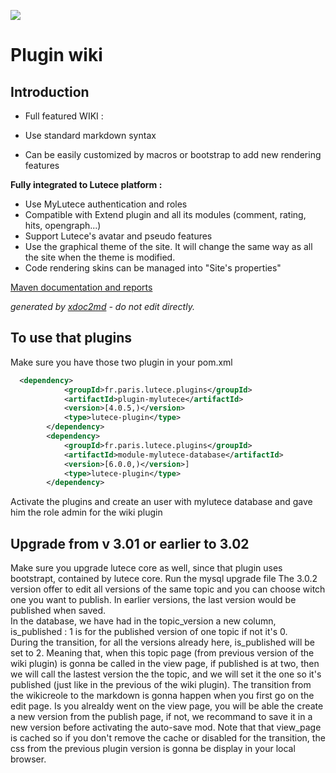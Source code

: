 ![](https://dev.lutece.paris.fr/jenkins/buildStatus/icon?job=collab-plugin-wiki-deploy)
# Plugin wiki

## Introduction

 * Full featured WIKI : 


 
* Use standard markdown syntax
* Can be easily customized by macros or bootstrap to add new rendering features

 **Fully integrated to Lutece platform :** 


 
* Use MyLutece authentication and roles
* Compatible with Extend plugin and all its modules (comment, rating, hits, opengraph...)
* Support Lutece's avatar and pseudo features
* Use the graphical theme of the site. It will change the same way as all the site when the theme is modified.
* Code rendering skins can be managed into "Site's properties"



[Maven documentation and reports](https://dev.lutece.paris.fr/plugins/plugin-wiki/)

 *generated by [xdoc2md](https://github.com/lutece-platform/tools-maven-xdoc2md-plugin) - do not edit directly.*
 
 ## To use that plugins 

Make sure you have those two plugin in your pom.xml

```xml
  <dependency>
            <groupId>fr.paris.lutece.plugins</groupId>
            <artifactId>plugin-mylutece</artifactId>
            <version>[4.0.5,)</version>
            <type>lutece-plugin</type>
        </dependency>
        <dependency>
            <groupId>fr.paris.lutece.plugins</groupId>
            <artifactId>module-mylutece-database</artifactId>
            <version>[6.0.0,)</version>]
            <type>lutece-plugin</type>
        </dependency>
```

Activate the plugins and create an user with mylutece database and gave him the role admin for the wiki plugin

 ## Upgrade from v 3.01 or earlier to 3.02  
Make sure you upgrade lutece core as well, since that plugin uses bootstrapt, contained by lutece core.
Run the mysql upgrade file
The 3.0.2 version offer to edit all versions of the same topic and you can choose witch one you want to publish.
In earlier versions, the last version would be published when saved.  
In the database, we have had in the topic_version a new column, is_published : 1 is for the published version of one topic if not it's 0.  
During the transition, for all the versions already here, is_published will be set to 2. 
Meaning that, when this topic page (from previous version of the wiki plugin) is gonna be called in the view page, if published is at two, then we will call the lastest version the the topic, and we will set it the one so it's published (just like in the previous of the wiki plugin).
The transition from the wikicreole to the markdown is gonna happen when you first go on the edit page. 
Is you alrealdy went on the view page, you will be able the create a new version from the publish page, 
if not, we recommand to save it in a new version before activating the auto-save mod. 
Note that that view_page is cached so if you don't remove the cache or disabled for the transition, the css from the previous plugin version is gonna be display in your local browser. 

